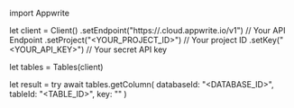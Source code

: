 import Appwrite

let client = Client()
    .setEndpoint("https://<REGION>.cloud.appwrite.io/v1") // Your API Endpoint
    .setProject("<YOUR_PROJECT_ID>") // Your project ID
    .setKey("<YOUR_API_KEY>") // Your secret API key

let tables = Tables(client)

let result = try await tables.getColumn(
    databaseId: "<DATABASE_ID>",
    tableId: "<TABLE_ID>",
    key: ""
)

